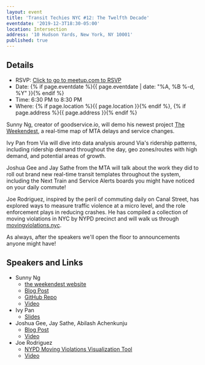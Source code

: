 ```yaml
---
layout: event
title: 'Transit Techies NYC #12: The Twelfth Decade'
eventdate: '2019-12-3T18:30-05:00'
location: Intersection
address: '10 Hudson Yards, New York, NY 10001'
published: true
---
```


## Details

- RSVP: [Click to go to meetup.com to RSVP](https://www.meetup.com/Transit-Techies-NYC/events/266164720/)
- Date: {% if page.eventdate %}{{ page.eventdate | date: "%A, %B %-d, %Y" }}{% endif %}
- Time: 6:30 PM to 8:30 PM
- Where: {% if page.location %}{{ page.location }}{% endif %}, {% if page.address %}{{ page.address }}{% endif %}

Sunny Ng, creator of goodservice.io, will demo his newest project [The Weekendest](https://www.theweekendest.com/), a real-time map of MTA delays and service changes.

Ivy Pan from Via will dive into data analysis around Via's ridership patterns, including ridership demand throughout the day, geo zones/routes with high demand, and potential areas of growth.

Joshua Gee and Jay Sathe from the MTA will talk about the work they did to roll out brand new real-time transit templates throughout the system, including the Next Train and Service Alerts boards you might have noticed on your daily commute!

Joe Rodriguez, inspired by the peril of commuting daily on Canal Street, has explored ways to measure traffic violence at a micro level, and the role enforcement plays in reducing crashes. He has compiled a collection of moving violations in NYC by NYPD precinct and will walk us through [movingviolations.nyc](http://movingviolations.nyc).

As always, after the speakers we'll open the floor to announcements anyone might have!

## Speakers and Links

- Sunny Ng
  - [the weekendest website](https://www.theweekendest.com/)
  - [Blog Post](https://medium.com/good-service/introducing-the-weekendest-dynamic-map-for-new-york-city-subway-35b4a0017920)
  - [GitHub Repo](https://github.com/blahblahblah-/theweekendest)
  - [Video](https://www.youtube.com/watch?v=pL3_3ZTe2sA)
- Ivy Pan
  - [Slides](/presentations/2019-12-03_Pan_ViaRidershipPatterns.pdf)
- Joshua Gee, Jay Sathe, Abilash Achenkunju
  - [Blog Post](https://medium.com/@jgee/relearning-the-value-of-testing-at-the-mta-7bdaa4dfb4ce)
  - [Video](https://www.youtube.com/watch?v=bL0y2s91ws4)
- Joe Rodriguez
  - [NYPD Moving Violations Visualization Tool](https://www.movingviolations.nyc/)
  - [Video](https://www.youtube.com/watch?v=otL8u3wKuSM)
